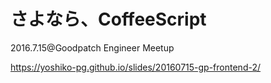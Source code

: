 # さよなら、CoffeeScript

2016.7.15@Goodpatch Engineer Meetup

https://yoshiko-pg.github.io/slides/20160715-gp-frontend-2/
